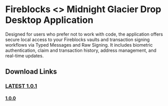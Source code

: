 # Fireblocks <> Midnight Glacier Drop Desktop Application

Designed for users who prefer not to work with code, the application offers secure local access to your Fireblocks vaults and transaction signing workflows via Typed Messages and Raw Signing. 
It includes biometric authentication, claim and transaction history, address management, and real-time updates.

## Download Links

### [LATEST 1.0.1](https://github.com/fireblocks/midnight-glacier-drop-desktop-app/releases/tag/1.0.1-beta)
#### [1.0.0](https://github.com/fireblocks/midnight-glacier-drop-desktop-app/releases/tag/1.0.0-beta)
